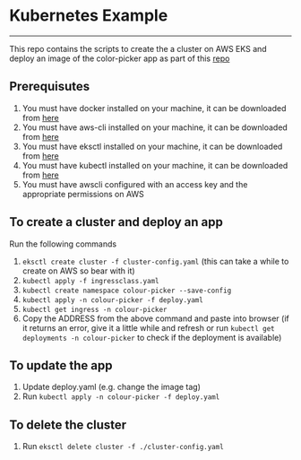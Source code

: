 # Kubernetes Example
---

This repo contains the scripts to create the a cluster on AWS EKS and deploy an image of the color-picker app as part of this [repo](https://github.com/SamEdwardsWEG/angular-theme-picker)


## Prerequisutes

1. You must have docker installed on your machine, it can be downloaded from [here](https://www.docker.com/get-started/)
2. You must have aws-cli installed on your machine, it can be downloaded from [here](https://docs.aws.amazon.com/cli/latest/userguide/getting-started-install.html)
3. You must have eksctl installed on your machine, it can be downloaded from [here](https://eksctl.io/installation/)
4. You must have kubectl installed on your machine, it can be downloaded from [here](https://kubernetes.io/docs/tasks/tools/)
5. You must have awscli configured with an access key and the appropriate permissions on AWS

## To create a cluster and deploy an app

Run the following commands

1. `eksctl create cluster -f cluster-config.yaml` (this can take a while to create on AWS so bear with it)
2. `kubectl apply -f ingressclass.yaml`
3. `kubectl create namespace colour-picker --save-config`
4. `kubectl apply -n colour-picker -f deploy.yaml`
5. `kubectl get ingress -n colour-picker`
6. Copy the ADDRESS from the above command and paste into browser (if it returns an error, give it a little while and refresh or run `kubectl get deployments -n colour-picker` to check if the deployment is available)

## To update the app

1. Update deploy.yaml (e.g. change the image tag)
2. Run `kubectl apply -n colour-picker -f deploy.yaml`

## To delete the cluster

1. Run `eksctl delete cluster -f ./cluster-config.yaml`